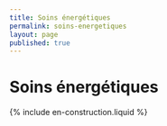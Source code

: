 ```yaml
---
title: Soins énergétiques
permalink: soins-energetiques
layout: page
published: true
---
```


# Soins énergétiques

{% include en-construction.liquid %}
